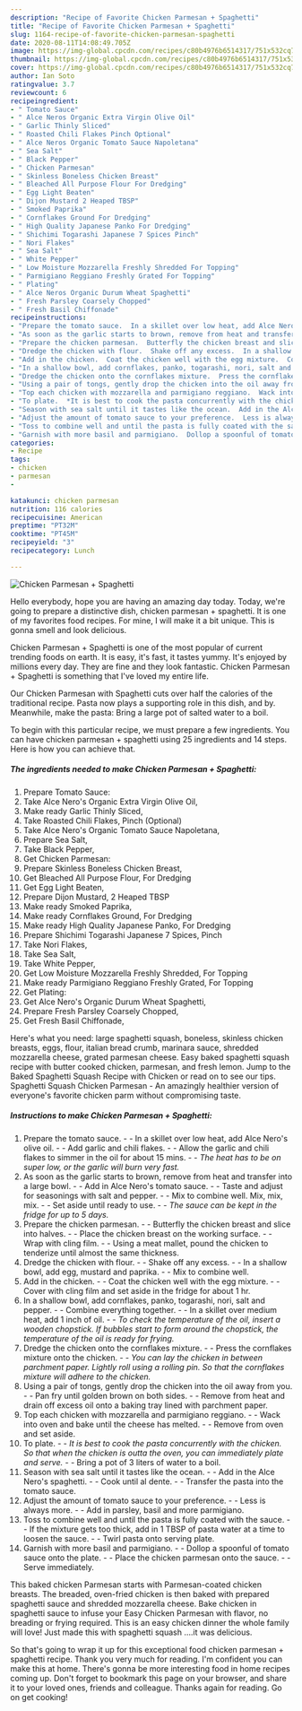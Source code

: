 ```yaml
---
description: "Recipe of Favorite Chicken Parmesan + Spaghetti"
title: "Recipe of Favorite Chicken Parmesan + Spaghetti"
slug: 1164-recipe-of-favorite-chicken-parmesan-spaghetti
date: 2020-08-11T14:08:49.705Z
image: https://img-global.cpcdn.com/recipes/c80b4976b6514317/751x532cq70/chicken-parmesan-spaghetti-recipe-main-photo.jpg
thumbnail: https://img-global.cpcdn.com/recipes/c80b4976b6514317/751x532cq70/chicken-parmesan-spaghetti-recipe-main-photo.jpg
cover: https://img-global.cpcdn.com/recipes/c80b4976b6514317/751x532cq70/chicken-parmesan-spaghetti-recipe-main-photo.jpg
author: Ian Soto
ratingvalue: 3.7
reviewcount: 6
recipeingredient:
- " Tomato Sauce"
- " Alce Neros Organic Extra Virgin Olive Oil"
- " Garlic Thinly Sliced"
- " Roasted Chili Flakes Pinch Optional"
- " Alce Neros Organic Tomato Sauce Napoletana"
- " Sea Salt"
- " Black Pepper"
- " Chicken Parmesan"
- " Skinless Boneless Chicken Breast"
- " Bleached All Purpose Flour For Dredging"
- " Egg Light Beaten"
- " Dijon Mustard 2 Heaped TBSP"
- " Smoked Paprika"
- " Cornflakes Ground For Dredging"
- " High Quality Japanese Panko For Dredging"
- " Shichimi Togarashi Japanese 7 Spices Pinch"
- " Nori Flakes"
- " Sea Salt"
- " White Pepper"
- " Low Moisture Mozzarella Freshly Shredded For Topping"
- " Parmigiano Reggiano Freshly Grated For Topping"
- " Plating"
- " Alce Neros Organic Durum Wheat Spaghetti"
- " Fresh Parsley Coarsely Chopped"
- " Fresh Basil Chiffonade"
recipeinstructions:
- "Prepare the tomato sauce.  In a skillet over low heat, add Alce Nero&#39;s olive oil.  Add garlic and chili flakes.  Allow the garlic and chili flakes to simmer in the oil for about 15 mins.  *The heat has to be on super low, or the garlic will burn very fast.*"
- "As soon as the garlic starts to brown, remove from heat and transfer into a large bowl.  Add in Alce Nero&#39;s tomato sauce.  Taste and adjust for seasonings with salt and pepper.  Mix to combine well. Mix, mix, mix.  Set aside until ready to use.  *The sauce can be kept in the fridge for up to 5 days.*"
- "Prepare the chicken parmesan.  Butterfly the chicken breast and slice into halves.  Place the chicken breast on the working surface.  Wrap with cling film.  Using a meat mallet, pound the chicken to tenderize until almost the same thickness."
- "Dredge the chicken with flour.  Shake off any excess.  In a shallow bowl, add egg, mustard and paprika.  Mix to combine well."
- "Add in the chicken.  Coat the chicken well with the egg mixture.  Cover with cling film and set aside in the fridge for about 1 hr."
- "In a shallow bowl, add cornflakes, panko, togarashi, nori, salt and pepper.  Combine everything together.  In a skillet over medium heat, add 1 inch of oil.  *To check the temperature of the oil, insert a wooden chopstick. If bubbles start to form around the chopstick, the temperature of the oil is ready for frying.*"
- "Dredge the chicken onto the cornflakes mixture.  Press the cornflakes mixture onto the chicken.  *You can lay the chicken in between parchment paper. Lightly roll using a rolling pin. So that the cornflakes mixture will adhere to the chicken.*"
- "Using a pair of tongs, gently drop the chicken into the oil away from you.  Pan fry until golden brown on both sides.  Remove from heat and drain off excess oil onto a baking tray lined with parchment paper."
- "Top each chicken with mozzarella and parmigiano reggiano.  Wack into oven and bake until the cheese has melted.  Remove from oven and set aside."
- "To plate.  *It is best to cook the pasta concurrently with the chicken. So that when the chicken is outta the oven, you can immediately plate and serve.*  Bring a pot of 3 liters of water to a boil."
- "Season with sea salt until it tastes like the ocean.  Add in the Alce Nero&#39;s spaghetti.  Cook until al dente.  Transfer the pasta into the tomato sauce."
- "Adjust the amount of tomato sauce to your preference.  Less is always more.  Add in parsley, basil and more parmigiano."
- "Toss to combine well and until the pasta is fully coated with the sauce.  If the mixture gets too thick, add in 1 TBSP of pasta water at a time to loosen the sauce.  Twirl pasta onto serving plate."
- "Garnish with more basil and parmigiano.  Dollop a spoonful of tomato sauce onto the plate.  Place the chicken parmesan onto the sauce.  Serve immediately."
categories:
- Recipe
tags:
- chicken
- parmesan
- 

katakunci: chicken parmesan  
nutrition: 116 calories
recipecuisine: American
preptime: "PT32M"
cooktime: "PT45M"
recipeyield: "3"
recipecategory: Lunch

---
```



![Chicken Parmesan + Spaghetti](https://img-global.cpcdn.com/recipes/c80b4976b6514317/751x532cq70/chicken-parmesan-spaghetti-recipe-main-photo.jpg)

Hello everybody, hope you are having an amazing day today. Today, we're going to prepare a distinctive dish, chicken parmesan + spaghetti. It is one of my favorites food recipes. For mine, I will make it a bit unique. This is gonna smell and look delicious.

Chicken Parmesan + Spaghetti is one of the most popular of current trending foods on earth. It is easy, it's fast, it tastes yummy. It's enjoyed by millions every day. They are fine and they look fantastic. Chicken Parmesan + Spaghetti is something that I've loved my entire life.

Our Chicken Parmesan with Spaghetti cuts over half the calories of the traditional recipe. Pasta now plays a supporting role in this dish, and by. Meanwhile, make the pasta: Bring a large pot of salted water to a boil.


To begin with this particular recipe, we must prepare a few ingredients. You can have chicken parmesan + spaghetti using 25 ingredients and 14 steps. Here is how you can achieve that.

<!--inarticleads1-->

##### The ingredients needed to make Chicken Parmesan + Spaghetti:

1. Prepare  Tomato Sauce:
1. Take  Alce Nero&#39;s Organic Extra Virgin Olive Oil,
1. Make ready  Garlic Thinly Sliced,
1. Take  Roasted Chili Flakes, Pinch (Optional)
1. Take  Alce Nero&#39;s Organic Tomato Sauce Napoletana,
1. Prepare  Sea Salt,
1. Take  Black Pepper,
1. Get  Chicken Parmesan:
1. Prepare  Skinless Boneless Chicken Breast,
1. Get  Bleached All Purpose Flour, For Dredging
1. Get  Egg Light Beaten,
1. Prepare  Dijon Mustard, 2 Heaped TBSP
1. Make ready  Smoked Paprika,
1. Make ready  Cornflakes Ground, For Dredging
1. Make ready  High Quality Japanese Panko, For Dredging
1. Prepare  Shichimi Togarashi Japanese 7 Spices, Pinch
1. Take  Nori Flakes,
1. Take  Sea Salt,
1. Take  White Pepper,
1. Get  Low Moisture Mozzarella Freshly Shredded, For Topping
1. Make ready  Parmigiano Reggiano Freshly Grated, For Topping
1. Get  Plating:
1. Get  Alce Nero&#39;s Organic Durum Wheat Spaghetti,
1. Prepare  Fresh Parsley Coarsely Chopped,
1. Get  Fresh Basil Chiffonade,


Here&#39;s what you need: large spaghetti squash, boneless, skinless chicken breasts, eggs, flour, italian bread crumb, marinara sauce, shredded mozzarella cheese, grated parmesan cheese. Easy baked spaghetti squash recipe with butter cooked chicken, parmesan, and fresh lemon. Jump to the Baked Spaghetti Squash Recipe with Chicken or read on to see our tips. Spaghetti Squash Chicken Parmesan - An amazingly healthier version of everyone&#39;s favorite chicken parm without compromising taste. 

<!--inarticleads2-->

##### Instructions to make Chicken Parmesan + Spaghetti:

1. Prepare the tomato sauce. -  - In a skillet over low heat, add Alce Nero&#39;s olive oil. -  - Add garlic and chili flakes. -  - Allow the garlic and chili flakes to simmer in the oil for about 15 mins. -  - *The heat has to be on super low, or the garlic will burn very fast.*
1. As soon as the garlic starts to brown, remove from heat and transfer into a large bowl. -  - Add in Alce Nero&#39;s tomato sauce. -  - Taste and adjust for seasonings with salt and pepper. -  - Mix to combine well. Mix, mix, mix. -  - Set aside until ready to use. -  - *The sauce can be kept in the fridge for up to 5 days.*
1. Prepare the chicken parmesan. -  - Butterfly the chicken breast and slice into halves. -  - Place the chicken breast on the working surface. -  - Wrap with cling film. -  - Using a meat mallet, pound the chicken to tenderize until almost the same thickness.
1. Dredge the chicken with flour. -  - Shake off any excess. -  - In a shallow bowl, add egg, mustard and paprika. -  - Mix to combine well.
1. Add in the chicken. -  - Coat the chicken well with the egg mixture. -  - Cover with cling film and set aside in the fridge for about 1 hr.
1. In a shallow bowl, add cornflakes, panko, togarashi, nori, salt and pepper. -  - Combine everything together. -  - In a skillet over medium heat, add 1 inch of oil. -  - *To check the temperature of the oil, insert a wooden chopstick. If bubbles start to form around the chopstick, the temperature of the oil is ready for frying.*
1. Dredge the chicken onto the cornflakes mixture. -  - Press the cornflakes mixture onto the chicken. -  - *You can lay the chicken in between parchment paper. Lightly roll using a rolling pin. So that the cornflakes mixture will adhere to the chicken.*
1. Using a pair of tongs, gently drop the chicken into the oil away from you. -  - Pan fry until golden brown on both sides. -  - Remove from heat and drain off excess oil onto a baking tray lined with parchment paper.
1. Top each chicken with mozzarella and parmigiano reggiano. -  - Wack into oven and bake until the cheese has melted. -  - Remove from oven and set aside.
1. To plate. -  - *It is best to cook the pasta concurrently with the chicken. So that when the chicken is outta the oven, you can immediately plate and serve.* -  - Bring a pot of 3 liters of water to a boil.
1. Season with sea salt until it tastes like the ocean. -  - Add in the Alce Nero&#39;s spaghetti. -  - Cook until al dente. -  - Transfer the pasta into the tomato sauce.
1. Adjust the amount of tomato sauce to your preference. -  - Less is always more. -  - Add in parsley, basil and more parmigiano.
1. Toss to combine well and until the pasta is fully coated with the sauce. -  - If the mixture gets too thick, add in 1 TBSP of pasta water at a time to loosen the sauce. -  - Twirl pasta onto serving plate.
1. Garnish with more basil and parmigiano. -  - Dollop a spoonful of tomato sauce onto the plate. -  - Place the chicken parmesan onto the sauce. -  - Serve immediately.


This baked chicken Parmesan starts with Parmesan-coated chicken breasts. The breaded, oven-fried chicken is then baked with prepared spaghetti sauce and shredded mozzarella cheese. Bake chicken in spaghetti sauce to infuse your Easy Chicken Parmesan with flavor, no breading or frying required. This is an easy chicken dinner the whole family will love! Just made this with spaghetti squash ….it was delicious. 

So that's going to wrap it up for this exceptional food chicken parmesan + spaghetti recipe. Thank you very much for reading. I'm confident you can make this at home. There's gonna be more interesting food in home recipes coming up. Don't forget to bookmark this page on your browser, and share it to your loved ones, friends and colleague. Thanks again for reading. Go on get cooking!
